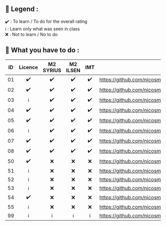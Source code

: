 ## 📢 Legend :
:heavy_check_mark: : To learn / To do for the overall rating <br>
:information_source: : Learn only what was seen in class <br>
:x: : Not to learn / No to do

## 📢 What you have to do :

| ID  | Licence  | M2 SYRIUS | M2 ILSEN | IMT |  Link |
| :---: | :---: | :---: | :---: | :---: | ------------- |
| 01  | :heavy_check_mark:  | :heavy_check_mark:  | :heavy_check_mark:  | :heavy_check_mark:  |  https://github.com/nicosmash/Universities/blob/main/Courses/01_Intro_Cybersecurity_2024.pdf  |
| 02  | :heavy_check_mark:  | :heavy_check_mark:  | :heavy_check_mark:  | :heavy_check_mark:  |  https://github.com/nicosmash/Universities/blob/main/Courses/02_Reconnaissance_2024.pdf  |
| 03  | :information_source:  | :heavy_check_mark:  | :heavy_check_mark:  | :heavy_check_mark:  |  https://github.com/nicosmash/Universities/blob/main/Courses/03_Basics_of_hacking_Intro_2024.pdf  |
| 04  | :heavy_check_mark:  | :heavy_check_mark:  | :heavy_check_mark:  | :heavy_check_mark:  |  https://github.com/nicosmash/Universities/blob/main/Courses/04_Scanning_2024.pdf  |
| 05  | :heavy_check_mark:  | :heavy_check_mark:  | :heavy_check_mark:  | :heavy_check_mark:  |  https://github.com/nicosmash/Universities/blob/main/Courses/05_Basics_of_hacking_NMAP_29092022.pdf  |
| 06  | :information_source:  | :heavy_check_mark:  | :heavy_check_mark:  | :heavy_check_mark:  |  https://github.com/nicosmash/Universities/blob/main/Courses/06_Basics_of_hacking_Exploit_RFI_LFI%20_DPT_28022022.pdf  |
| 07  | :heavy_check_mark:  | :heavy_check_mark:  | :heavy_check_mark:  | :heavy_check_mark:  |  https://github.com/nicosmash/Universities/blob/main/Courses/07_Basics_of_hacking_Exploit_SQLi_BURP_25102023.pdf.pdf  |
| 08  | :heavy_check_mark:  | :heavy_check_mark:  | :heavy_check_mark:  | :heavy_check_mark:  |  https://github.com/nicosmash/Universities/blob/main/Courses/08_Basics_of_hacking_Tools_2024.pdf  |
| 50  | :heavy_check_mark:  | :x:  | :x:  | :x:  |  https://github.com/nicosmash/Universities/blob/main/Courses/50_Crypto_History_Intro_16032023.pdf  |
| 51  | :information_source:  | :x:  | :x:  | :x:  |  https://github.com/nicosmash/Universities/blob/main/Courses/51_Crypto_Encryption_Types_16032023.pdf  |
| 52  | :information_source:  | :x:  | :x:  | :x:  |  https://github.com/nicosmash/Universities/blob/main/Courses/52_Crypto_Cipher_Types_16032023.pdf  |
| 53  | :information_source:  | :x:  | :x:  | :x:  |  https://github.com/nicosmash/Universities/blob/main/Courses/53_Crypto_Hashs_16032023.pdf  |
| 54  | :heavy_check_mark:  | :x:  | :x:  | :x:  |  https://github.com/nicosmash/Universities/blob/main/Courses/54_Crypto_Stegano_16032023.pdf  |
| 55  | :information_source:  | :x:  | :x:  | :x:  |  https://github.com/nicosmash/Universities/blob/main/Courses/55_PKI_16032023.pdf  |
| 99  | :information_source:  | :information_source:  | :information_source:  | :information_source:  | https://github.com/nicosmash/Universities/blob/main/Courses/99_Passive_Reco_Zone_Transfert_08062022.pdf  |
